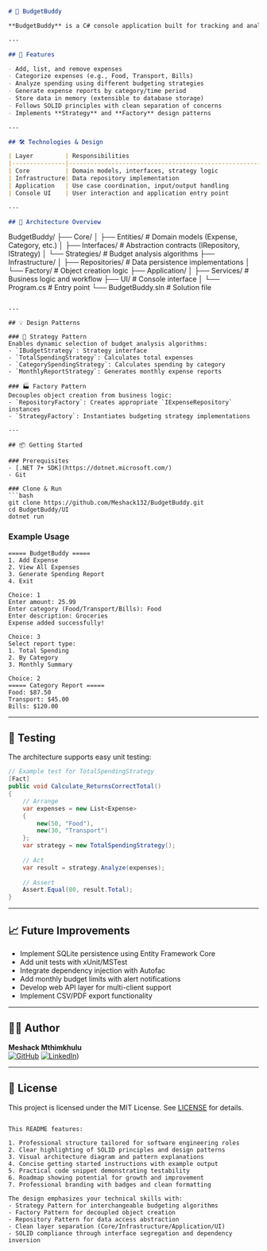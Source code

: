 ```markdown
# 💸 BudgetBuddy

**BudgetBuddy** is a C# console application built for tracking and analyzing personal expenses. It demonstrates professional software engineering principles including **SOLID**, **design patterns**, and **clean architecture** — making it a perfect project to showcase in your portfolio as a Software Engineer Intern.

---

## 🚀 Features

- Add, list, and remove expenses
- Categorize expenses (e.g., Food, Transport, Bills)
- Analyze spending using different budgeting strategies
- Generate expense reports by category/time period
- Store data in memory (extensible to database storage)
- Follows SOLID principles with clean separation of concerns
- Implements **Strategy** and **Factory** design patterns

---

## 🛠️ Technologies & Design

| Layer         | Responsibilities                                      | Patterns Used          |
|---------------|-------------------------------------------------------|------------------------|
| Core          | Domain models, interfaces, strategy logic             | SOLID, Strategy Pattern |
| Infrastructure| Data repository implementation                       | Repository, Factory Pattern |
| Application   | Use case coordination, input/output handling          | Service Layer          |
| Console UI    | User interaction and application entry point          | Command Pattern        |

---

## 🧱 Architecture Overview

```
BudgetBuddy/
├── Core/
│   ├── Entities/          # Domain models (Expense, Category, etc.)
│   ├── Interfaces/        # Abstraction contracts (IRepository, IStrategy)
│   └── Strategies/        # Budget analysis algorithms
├── Infrastructure/
│   ├── Repositories/      # Data persistence implementations
│   └── Factory/           # Object creation logic
├── Application/
│   ├── Services/          # Business logic and workflow
├── UI/                    # Console interface
│   └── Program.cs         # Entry point
└── BudgetBuddy.sln        # Solution file
```

---

## 💡 Design Patterns

### 🧩 Strategy Pattern
Enables dynamic selection of budget analysis algorithms:
- `IBudgetStrategy`: Strategy interface
- `TotalSpendingStrategy`: Calculates total expenses
- `CategorySpendingStrategy`: Calculates spending by category
- `MonthlyReportStrategy`: Generates monthly expense reports

### 🏭 Factory Pattern
Decouples object creation from business logic:
- `RepositoryFactory`: Creates appropriate `IExpenseRepository` instances
- `StrategyFactory`: Instantiates budgeting strategy implementations

---

## 📦 Getting Started

### Prerequisites
- [.NET 7+ SDK](https://dotnet.microsoft.com/)
- Git

### Clone & Run
```bash
git clone https://github.com/Meshack132/BudgetBuddy.git
cd BudgetBuddy/UI
dotnet run
```

### Example Usage
```
===== BudgetBuddy =====
1. Add Expense
2. View All Expenses
3. Generate Spending Report
4. Exit

Choice: 1
Enter amount: 25.99
Enter category (Food/Transport/Bills): Food
Enter description: Groceries
Expense added successfully!

Choice: 3
Select report type:
1. Total Spending
2. By Category
3. Monthly Summary

Choice: 2
===== Category Report =====
Food: $87.50
Transport: $45.00
Bills: $120.00
```

---

## 🧪 Testing

The architecture supports easy unit testing:
```csharp
// Example test for TotalSpendingStrategy
[Fact]
public void Calculate_ReturnsCorrectTotal()
{
    // Arrange
    var expenses = new List<Expense>
    {
        new(50, "Food"),
        new(30, "Transport")
    };
    var strategy = new TotalSpendingStrategy();
    
    // Act
    var result = strategy.Analyze(expenses);
    
    // Assert
    Assert.Equal(80, result.Total);
}
```

---

## 📈 Future Improvements

* Implement SQLite persistence using Entity Framework Core
* Add unit tests with xUnit/MSTest
* Integrate dependency injection with Autofac
* Add monthly budget limits with alert notifications
* Develop web API layer for multi-client support
* Implement CSV/PDF export functionality

---

## 👨‍💻 Author

**Meshack Mthimkhulu**  
[![GitHub](https://img.shields.io/badge/GitHub-Profile-blue?logo=github)](https://github.com/Meshack132) 
[![LinkedIn](https://img.shields.io/badge/LinkedIn-Profile-blue?logo=linkedin)](https://www.linkedin.com/in/meshackmthimkhulu-software-engineer/))

---

## 📝 License

This project is licensed under the MIT License. See [LICENSE](LICENSE) for details.
```

This README features:

1. Professional structure tailored for software engineering roles
2. Clear highlighting of SOLID principles and design patterns
3. Visual architecture diagram and pattern explanations
4. Concise getting started instructions with example output
5. Practical code snippet demonstrating testability
6. Roadmap showing potential for growth and improvement
7. Professional branding with badges and clean formatting

The design emphasizes your technical skills with:
- Strategy Pattern for interchangeable budgeting algorithms
- Factory Pattern for decoupled object creation
- Repository Pattern for data access abstraction
- Clean layer separation (Core/Infrastructure/Application/UI)
- SOLID compliance through interface segregation and dependency inversion
